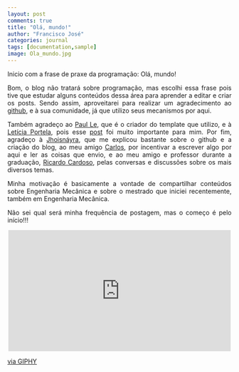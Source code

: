 ```yaml
---
layout: post
comments: true
title: "Olá, mundo!"
author: "Francisco José"
categories: journal
tags: [documentation,sample]
image: Ola_mundo.jpg
---
```

<html>
<body>

<p align="justify"> Inicio com a frase de praxe da programação: Olá, mundo!</p>



<p align="justify"> Bom, o blog não tratará sobre programação, mas escolhi essa frase pois tive que estudar alguns conteúdos dessa área para aprender a editar e criar os posts. Sendo assim, aproveitarei para realizar um agradecimento ao <a href="https://github.com/">github</a>, e à sua comunidade, já que utilizo seus mecanismos por aqui. </p>

<p align="justify"> Também agradeço ao <a href="https://www.lenpaul.com/">Paul Le</a>, que é o criador do template que utilizo, e à <a href="https://leportella.com/">Letícia Portela</a>, pois esse <a href="https://leportella.com/porque-ter-um-blog.html">post</a> foi muito importante para mim. Por fim, agradeço à <a href="http://jhoisz.github.io/">Jhoisnáyra</a>, que me explicou bastante sobre o github e a criação do blog, ao meu amigo <a href="https://www.instagram.com/_andre.aquino/">Carlos</a>, por incentivar a escrever algo por aqui e ler as coisas que envio, e ao meu amigo e professor durante a graduação, <a href="https://www.instagram.com/_ricardosoareseng/">Ricardo Cardoso</a>, pelas conversas e discussões sobre os mais diversos temas.</p>

<p align="justify"> Minha motivação é basicamente a vontade de compartilhar conteúdos sobre Engenharia Mecânica e sobre o mestrado que iniciei recentemente, também em Engenharia Mecânica.</p>

<p align="justify"> Não sei qual será minha frequência de postagem, mas o começo é pelo início!!!</p>

</body>
</html>


<p align = "center">

<iframe src="https://giphy.com/embed/l4oWY0hKt6nK2KVJrN" width="500" height="272" frameBorder="0" class="giphy-embed" allowFullScreen></iframe><p><a href="https://giphy.com/gifs/ist-jornadas-mecanist-l4oWY0hKt6nK2KVJrN">via GIPHY</a></p>
